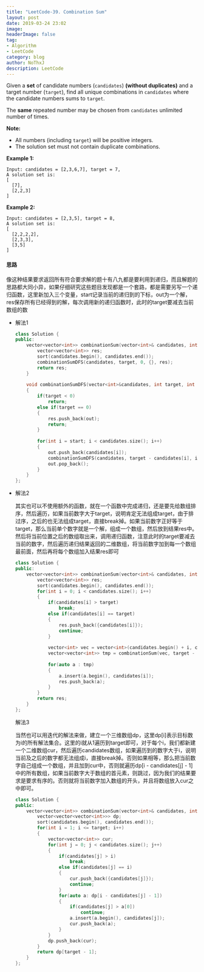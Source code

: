 ```yaml
---
title: "LeetCode-39. Combination Sum"
layout: post
date: 2019-03-24 23:02
image: 
headerImage: false
tag:
- Algorithm
- LeetCode
category: blog
author: NoThxJ
description: LeetCode
---
```


Given a **set** of candidate numbers (`candidates`) **(without duplicates)** and a target number (`target`), find all unique combinations in `candidates` where the candidate numbers sums to `target`.

The **same** repeated number may be chosen from `candidates` unlimited number of times.

**Note:**

- All numbers (including `target`) will be positive integers.
- The solution set must not contain duplicate combinations.

**Example 1:**

```
Input: candidates = [2,3,6,7], target = 7,
A solution set is:
[
  [7],
  [2,2,3]
]
```

**Example 2:**

```
Input: candidates = [2,3,5], target = 8,
A solution set is:
[
  [2,2,2,2],
  [2,3,3],
  [3,5]
]
```

#### 思路

像这种结果要求返回所有符合要求解的题十有八九都是要利用到递归，而且解题的思路都大同小异，如果仔细研究这些题目发现都是一个套路，都是需要另写一个递归函数，这里新加入三个变量，start记录当前的递归到的下标，out为一个解，res保存所有已经得到的解，每次调用新的递归函数时，此时的target要减去当前数组的数

- 解法1

  ```c++
  class Solution {
  public:
      vector<vector<int>> combinationSum(vector<int>& candidates, int target) {
          vector<vector<int>> res;
          sort(candidates.begin(), candidates.end());
          combinationSumDFS(candidates, target, 0, {}, res);
          return res;
      }
      
      void combinationSumDFS(vector<int>&candidates, int target, int start, vector<int> out, vector<vector<int>>& res)
      {
          if(target < 0)
              return;
          else if(target == 0)
          {
              res.push_back(out);
              return;
          }
          
          for(int i = start; i < candidates.size(); i++)
          {
              out.push_back(candidates[i]);
              combinationSumDFS(candidates, target - candidates[i], i, out, res);
              out.pop_back();
          }
      }
  };
  ```

- 解法2

  其实也可以不使用额外的函数，就在一个函数中完成递归，还是要先给数组排序，然后遍历，如果当前数字大于target，说明肯定无法组成target，由于排过序，之后的也无法组成target，直接break掉。如果当前数字正好等于target，那么当前单个数字就是一个解，组成一个数组，然后放到结果res中。然后将当前位置之后的数组取出来，调用递归函数，注意此时的target要减去当前的数字，然后遍历递归结果返回的二维数组，将当前数字加到每一个数组最前面，然后再将每个数组加入结果res即可

  ```c++
  class Solution {
  public:
      vector<vector<int>> combinationSum(vector<int>& candidates, int target) {
          vector<vector<int>> res;
          sort(candidates.begin(), candidates.end());
          for(int i = 0; i < candidates.size(); i++)
          {
              if(candidates[i] > target)
                  break;
              else if(candidates[i] == target)
              {
                  res.push_back({candidates[i]});
                  continue;
              }
              
              vector<int> vec = vector<int>(candidates.begin() + i, candidates.end());
              vector<vector<int>> tmp = combinationSum(vec, target - candidates[i]);
              
              for(auto a : tmp)
              {
                  a.insert(a.begin(), candidates[i]);
                  res.push_back(a);
              }
          }
          return res;
      }
  };
  ```

  解法3

  当然也可以用迭代的解法来做，建立一个三维数组dp，这里dp[i]表示目标数为i的所有解法集合。这里的i就从1遍历到target即可，对于每个i，我们都新建一个二维数组cur，然后遍历candidates数组，如果遍历到的数字大于i，说明当前及之后的数字都无法组成i，直接break掉。否则如果相等，那么把当前数字自己组成一个数组，并且加到cur中，否则就遍历dp[i - candidates[j] - 1]中的所有数组，如果当前数字大于数组的首元素，则跳过，因为我们的结果要求是要求有序的。否则就将当前数字加入数组的开头，并且将数组放入cur之中即可。

  ```c++
  class Solution {
  public:
      vector<vector<int>> combinationSum(vector<int>& candidates, int target) {
          vector<vector<vector<int>>> dp;
          sort(candidates.begin(), candidates.end());
          for(int i = 1; i <= target; i++)
          {
              vector<vector<int>> cur;
              for(int j = 0; j < candidates.size(); j++)
              {
                  if(candidates[j] > i)
                      break;
                  else if(candidates[j] == i)
                  {
                      cur.push_back({candidates[j]});
                      continue;
                  }
                  for(auto a: dp[i - candidates[j] - 1])
                  {
                      if(candidates[j] > a[0])
                          continue;
                      a.insert(a.begin(), candidates[j]);
                      cur.push_back(a);
                  }
              }
              dp.push_back(cur);
          }
          return dp[target - 1];
      }
  };
  ```
